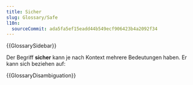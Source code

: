 ```yaml
---
title: Sicher
slug: Glossary/Safe
l10n:
  sourceCommit: ada5fa5ef15eadd44b549ecf906423b4a2092f34
---
```


{{GlossarySidebar}}

Der Begriff **sicher** kann je nach Kontext mehrere Bedeutungen haben. Er kann sich beziehen auf:

{{GlossaryDisambiguation}}
